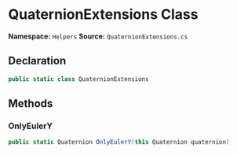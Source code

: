 # QuaternionExtensions Class

**Namespace:** `Helpers`
**Source:** `QuaternionExtensions.cs`

## Declaration

```csharp
public static class QuaternionExtensions
```

## Methods

### OnlyEulerY

```csharp
public static Quaternion OnlyEulerY(this Quaternion quaternion)
```

